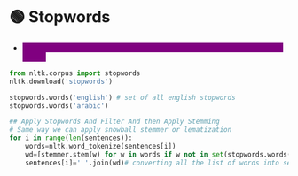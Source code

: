 # 🟢 Stopwords

* <mark style="color:purple;background-color:purple;">**Remove the common language words which are not important for the model**</mark>

```python
from nltk.corpus import stopwords
nltk.download('stopwords')

stopwords.words('english') # set of all english stopwords
stopwords.words('arabic')

## Apply Stopwords And Filter And then Apply Stemming
# Same way we can apply snowball stemmer or lematization
for i in range(len(sentences)):
    words=nltk.word_tokenize(sentences[i])
    wd=[stemmer.stem(w) for w in words if w not in set(stopwords.words('english'))]
    sentences[i]=' '.join(wd)# converting all the list of words into sentences
```
